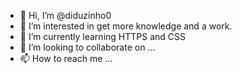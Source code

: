 - 👋 Hi, I’m @diduzinho0
- 👀 I’m interested in get more knowledge and a work.
- 🌱 I’m currently learning HTTPS and CSS
- 💞️ I’m looking to collaborate on ...
- 📫 How to reach me ...
